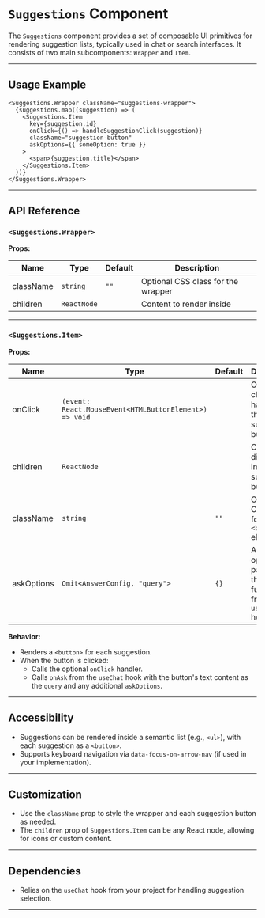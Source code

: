 # `Suggestions` Component

The `Suggestions` component provides a set of composable UI primitives for rendering suggestion lists, typically used in chat or search interfaces. It consists of two main subcomponents: `Wrapper` and `Item`.

---

## Usage Example

```tsx
<Suggestions.Wrapper className="suggestions-wrapper">
  {suggestions.map((suggestion) => (
    <Suggestions.Item
      key={suggestion.id}
      onClick={() => handleSuggestionClick(suggestion)}
      className="suggestion-button"
      askOptions={{ someOption: true }}
    >
      <span>{suggestion.title}</span>
    </Suggestions.Item>
  ))}
</Suggestions.Wrapper>
```

---

## API Reference

### `<Suggestions.Wrapper>`

**Props:**

| Name      | Type        | Default | Description                        |
| --------- | ----------- | ------- | ---------------------------------- |
| className | `string`    | `""`    | Optional CSS class for the wrapper |
| children  | `ReactNode` |         | Content to render inside           |

---

### `<Suggestions.Item>`

**Props:**

| Name       | Type                                                   | Default | Description                                                               |
| ---------- | ------------------------------------------------------ | ------- | ------------------------------------------------------------------------- |
| onClick    | `(event: React.MouseEvent<HTMLButtonElement>) => void` |         | Optional click handler for the suggestion button                          |
| children   | `ReactNode`                                            |         | Content to display inside the suggestion button                           |
| className  | `string`                                               | `""`    | Optional CSS class for the `<button>` element                             |
| askOptions | `Omit<AnswerConfig, "query">`                          | `{}`    | Additional options passed to the `onAsk` function from the `useChat` hook |

**Behavior:**

- Renders a `<button>` for each suggestion.
- When the button is clicked:
  - Calls the optional `onClick` handler.
  - Calls `onAsk` from the `useChat` hook with the button's text content as the `query` and any additional `askOptions`.

---

## Accessibility

- Suggestions can be rendered inside a semantic list (e.g., `<ul>`), with each suggestion as a `<button>`.
- Supports keyboard navigation via `data-focus-on-arrow-nav` (if used in your implementation).

---

## Customization

- Use the `className` prop to style the wrapper and each suggestion button as needed.
- The `children` prop of `Suggestions.Item` can be any React node, allowing for icons or custom content.

---

## Dependencies

- Relies on the `useChat` hook from your project for handling suggestion selection.

---
